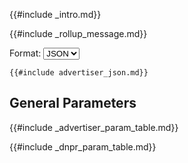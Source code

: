{{#include _intro.md}}

{{#include _rollup_message.md}}

<style>.hide{ display: none;}</style>
<label>
  Format:
  <select class="scheme" name="scheme">
    <option value="json">JSON</option>
    <option value="xml">XML</option>
    <option value="csv">CSV</option>
    <option value="curl">cURL</option>
  </select>
</label>

<div class="result-json">

    {{#include advertiser_json.md}}

</div>

<div class="result-xml hide">

    {{#include advertiser_xml.md}}

</div>

<div class="result-csv hide">

    {{#include advertiser_csv.md}}

</div>

<div class="result-curl hide">

    {{#include advertiser_curl.md}}

</div>
<script src="schemesRender.js"></script>

<div style="{display: none;}">

</div>

## General Parameters

{{#include _advertiser_param_table.md}}

{{#include _dnpr_param_table.md}}
